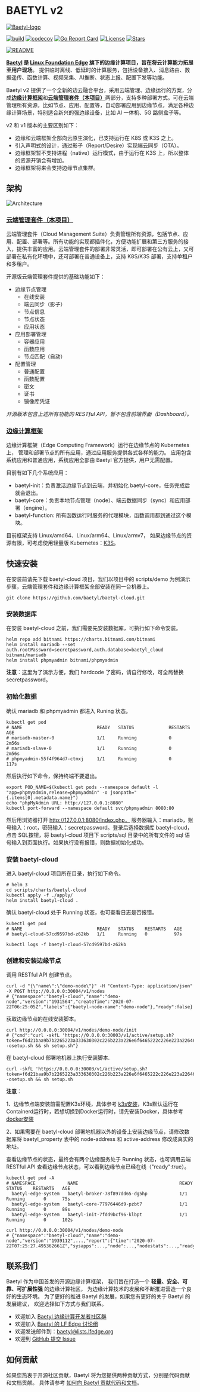 # BAETYL v2

[![Baetyl-logo](./docs/logo_with_name.png)](https://baetyl.io)

[![build](https://github.com/baetyl/baetyl-cloud/workflows/build/badge.svg)](https://github.com/baetyl/baetyl-cloud/actions?query=workflow%3Abuild)
[![codecov](https://codecov.io/gh/baetyl/baetyl-cloud/branch/master/graph/badge.svg)](https://codecov.io/gh/baetyl/baetyl-cloud)
[![Go Report Card](https://goreportcard.com/badge/github.com/baetyl/baetyl-cloud)](https://goreportcard.com/report/github.com/baetyl/baetyl-cloud) 
[![License](https://img.shields.io/github/license/baetyl/baetyl-cloud?color=blue)](LICENSE) 
[![Stars](https://img.shields.io/github/stars/baetyl/baetyl-cloud?style=social)](Stars)

[![README](https://img.shields.io/badge/README-English-brightgreen)](./README.md) 

**[Baetyl](https://baetyl.io) 是 [Linux Foundation Edge](https://www.lfedge.org) 
旗下的边缘计算项目，旨在将云计算能力拓展至用户现场**。
提供临时离线、低延时的计算服务，包括设备接入、消息路由、数据遥传、函数计算、视频采集、AI推断、状态上报、配置下发等功能。

Baetyl v2 提供了一个全新的边云融合平台，采用云端管理、边缘运行的方案，分成[**边缘计算框架**](https://github.com/baetyl/baetyl)和[**云端管理套件（本项目）**](https://github.com/baetyl/baetyl-cloud)两部分，支持多种部署方式。可在云端管理所有资源，比如节点、应用、配置等，自动部署应用到边缘节点，满足各种边缘计算场景，特别适合新兴的强边缘设备，比如 AI 一体机、5G 路侧盒子等。

v2 和 v1 版本的主要区别如下：
* 边缘和云端框架全部向云原生演化，已支持运行在 K8S 或 K3S 之上。
* 引入声明式的设计，通过影子（Report/Desire）实现端云同步（OTA）。
* 边缘框架暂不支持进程（native）运行模式，由于运行在 K3S 上，所以整体的资源开销会有增加。
* 边缘框架将来会支持边缘节点集群。

## 架构

![Architecture](./docs/baetyl-arch-v2.svg)

### [云端管理套件（本项目）](./README_CN.md) 

云端管理套件（Cloud Management Suite）负责管理所有资源，包括节点、应用、配置、部署等。所有功能的实现都插件化，方便功能扩展和第三方服务的接入，提供丰富的应用。云端管理套件的部署非常灵活，即可部署在公有云上，又可部署在私有化环境中，还可部署在普通设备上，支持 K8S/K3S 部署，支持单租户和多租户。

开源版云端管理套件提供的基础功能如下：
* 边缘节点管理
    * 在线安装
    * 端云同步（影子）
    * 节点信息
    * 节点状态
    * 应用状态
* 应用部署管理
    * 容器应用
    * 函数应用
    * 节点匹配（自动）
* 配置管理
    * 普通配置
    * 函数配置
    * 密文
    * 证书
    * 镜像库凭证

_开源版本包含上述所有功能的 RESTful API，暂不包含前端界面（Dashboard）。_

### [边缘计算框架](https://github.com/baetyl/baetyl)

边缘计算框架（Edge Computing Framework）运行在边缘节点的 Kubernetes 上，
管理和部署节点的所有应用，通过应用服务提供各式各样的能力。
应用包含系统应用和普通应用，系统应用全部由 Baetyl 官方提供，用户无需配置。

目前有如下几个系统应用：
* baetyl-init：负责激活边缘节点到云端，并初始化 baetyl-core，任务完成后就会退出。
* baetyl-core：负责本地节点管理（node）、端云数据同步（sync）和应用部署（engine）。
* baetyl-function: 所有函数运行时服务的代理模块，函数调用都到通过这个模块。

目前框架支持 Linux/amd64、Linux/arm64、Linux/armv7，
如果边缘节点的资源有限，可考虑使用轻量版 Kubernetes：[K3S](https://k3s.io/)。

## 快速安装

在安装前请先下载 baetyl-cloud 项目，我们以项目中的 scripts/demo 为例演示步骤，云端管理套件和边缘计算框架全部安装在同一台机器上。

```shell
git clone https://github.com/baetyl/baetyl-cloud.git
```

### 安装数据库

在安装 baetyl-cloud 之前，我们需要先安装数据库，可执行如下命令安装。

```shell
helm repo add bitnami https://charts.bitnami.com/bitnami
helm install mariadb --set auth.rootPassword=secretpassword,auth.database=baetyl_cloud bitnami/mariadb
helm install phpmyadmin bitnami/phpmyadmin 
```
**注意**：这里为了演示方便，我们 hardcode 了密码，请自行修改，可全局替换 secretpassword。

### 初始化数据

确认 mariadb 和 phpmyadmin 都进入 Runing 状态。

```shell
kubectl get pod
# NAME                            READY   STATUS             RESTARTS   AGE
# mariadb-master-0                1/1     Running            0          2m56s
# mariadb-slave-0                 1/1     Running            0          2m56s
# phpmyadmin-55f4f964d7-ctmxj     1/1     Running            0          117s
```

然后执行如下命令，保持终端不要退出。

```shell
export POD_NAME=$(kubectl get pods --namespace default -l "app=phpmyadmin,release=phpmyadmin" -o jsonpath="{.items[0].metadata.name}")
echo "phpMyAdmin URL: http://127.0.0.1:8080"
kubectl port-forward --namespace default svc/phpmyadmin 8080:80
```

然后用浏览器打开 http://127.0.0.1:8080/index.php， 服务器输入：mariadb，账号输入：root，密码输入：secretpassword。登录后选择数据库 baetyl-cloud，点击 SQL按钮，将 baetyl-cloud 项目下 scripts/sql 目录中的所有文件的 sql 语句输入到页面执行。如果执行没有报错，则数据初始化成功。

### 安装 baetyl-cloud

进入 baetyl-cloud 项目所在目录，执行如下命令。

```shell
# helm 3
cd scripts/charts/baetyl-cloud
kubectl apply -f ./apply/
helm install baetyl-cloud .
```

确认 baetyl-cloud 处于 Running 状态，也可查看日志是否报错。

```shell
kubectl get pod
# NAME                            READY   STATUS    RESTARTS   AGE
# baetyl-cloud-57cd9597bd-z62kb   1/1     Running   0          97s

kubectl logs -f baetyl-cloud-57cd9597bd-z62kb
```

### 创建和安装边缘节点

调用 RESTful API 创建节点。

```shell
curl -d "{\"name\":\"demo-node\"}" -H "Content-Type: application/json" -X POST http://0.0.0.0:30004/v1/nodes
# {"namespace":"baetyl-cloud","name":"demo-node","version":"1931564","createTime":"2020-07-22T06:25:05Z","labels":{"baetyl-node-name":"demo-node"},"ready":false}
```

获取边缘节点的在线安装脚本。

```shell
curl http://0.0.0.0:30004/v1/nodes/demo-node/init
# {"cmd":"curl -skfL 'https://0.0.0.0:30003/v1/active/setup.sh?token=f6d21baa9b7b2265223a333630302c226b223a226e6f6465222c226e223a2264656d6f2d6e6f6465222c226e73223a2262616574796c2d636c6f7564222c227473223a313539353430323132367d' -osetup.sh && sh setup.sh"}
```

在 baetyl-cloud 部署地机器上执行安装脚本.

```shell
curl -skfL 'https://0.0.0.0:30003/v1/active/setup.sh?token=f6d21baa9b7b2265223a333630302c226b223a226e6f6465222c226e223a2264656d6f2d6e6f6465222c226e73223a2262616574796c2d636c6f7564222c227473223a313539353430323132367d' -osetup.sh && sh setup.sh
```

**注意**：

1、边缘节点端安装前需配置K3s环境，具体参考 [k3s安装](https://docs.rancher.cn/docs/k3s/installation/install-options/_index/)，K3s默认运行在Containerd运行时，若想切换到Docker运行时，请先安装Docker，具体参考 [docker安装](http://get.daocloud.io/#install-docker)

2、如果需要在 baetyl-cloud 部署地机器以外的设备上安装边缘节点，请修改数据库将 baetyl_property 表中的 node-address 和 active-address 修改成真实的地址。

查看边缘节点的状态，最终会有两个边缘服务处于 Running 状态，也可调用云端 RESTful API 查看边缘节点状态，可以看到边缘节点已经在线（"ready":true）。

```shell
kubectl get pod -A
# NAMESPACE            NAME                                      READY   STATUS    RESTARTS   AGE
  baetyl-edge-system   baetyl-broker-78f897dd65-dg5hp            1/1     Running       0      75s
  baetyl-edge-system   baetyl-core-77976446d9-pzbt7              1/1     Running       0      89s
  baetyl-edge-system   baetyl-init-7fdd9bcf96-klbpt              1/1     Running       0      102s

curl http://0.0.0.0:30004/v1/nodes/demo-node
# {"namespace":"baetyl-cloud","name":"demo-node","version":"1939112",...,"report":{"time":"2020-07-22T07:25:27.495362661Z","sysapps":...,"node":...,"nodestats":...,"ready":true}
```

## 联系我们

Baetyl 作为中国首发的开源边缘计算框架，
我们旨在打造一个 **轻量、安全、可靠、可扩展性强** 的边缘计算社区，
为边缘计算技术的发展和不断推进营造一个良好的生态环境。
为了更好的推进 Baetyl 的发展，如果您有更好的关于 Baetyl 的发展建议，
欢迎选择如下方式与我们联系。

- 欢迎加入 [Baetyl 边缘计算开发者社区群](https://baetyl.bj.bcebos.com/Wechat/Wechat-Baetyl.png)
- 欢迎加入 [Baetyl 的 LF Edge 讨论组](https://lists.lfedge.org/g/baetyl/topics)
- 欢迎发送邮件到：<baetyl@lists.lfedge.org>
- 欢迎到 [GitHub 提交 Issue](https://github.com/baetyl/baetyl-cloud/issues)

## 如何贡献

如果您热衷于开源社区贡献，Baetyl 将为您提供两种贡献方式，分别是代码贡献和文档贡献。
具体请参考 [如何向 Baetyl 贡献代码和文档](./docs/contributing_cn.md)。
